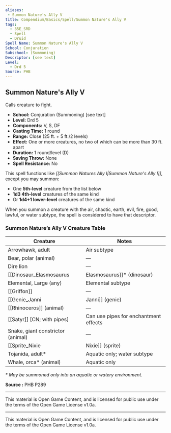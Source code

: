 ```yaml
---
aliases:
 - Summon Nature's Ally V
title: Compendium/Basics/Spell/Summon Nature's Ally V
tags:  
  - 35E_SRD  
  - Spell  
  - Druid
Spell Name: Summon Nature's Ally V
School: Conjuration
Subschool: (Summoning)
Descriptor: [see text]
Level:
  - Drd 5
Source: PHB
---
```


## Summon Nature's Ally V

Calls creature to fight.

- **School:** Conjuration (Summoning) [see text]  
- **Level:** Drd 5  
- **Components:** V, S, DF  
- **Casting Time:** 1 round  
- **Range:** Close (25 ft. + 5 ft./2 levels)  
- **Effect:** One or more creatures, no two of which can be more than 30 ft. apart  
- **Duration:** 1 round/level (D)  
- **Saving Throw:** None  
- **Spell Resistance:** No  

This spell functions like *[[Summon Natures Ally I|Summon Nature's Ally I]]*, except you may summon:
- One **5th-level** creature from the list below  
- **1d3 4th-level** creatures of the same kind  
- Or **1d4+1 lower-level** creatures of the same kind  

When you summon a creature with the air, chaotic, earth, evil, fire, good, lawful, or water subtype, the spell is considered to have that descriptor.

### Summon Nature’s Ally V Creature Table

| Creature                          | Notes                                      |
|-----------------------------------|---------------------------------------------|
| Arrowhawk, adult                  | Air subtype                                 |
| Bear, polar (animal)              | —                                           |
| Dire lion                         | —                                           |
| [[Dinosaur_Elasmosaurus|Elasmosaurus]]* (dinosaur)          | Aquatic only                                |
| Elemental, Large (any)            | Elemental subtype                           |
| [[Griffon]]                           | —                                           |
| [[Genie_Janni|Janni]] (genie)                     | —                                           |
| [[Rhinoceros]] (animal)               | —                                           |
| [[Satyr]] [CN; with pipes]            | Can use pipes for enchantment effects       |
| Snake, giant constrictor (animal) | —                                           |
| [[Sprite_Nixie|Nixie]] (sprite)                    | Aquatic fey; can charm                      |
| Tojanida, adult*                  | Aquatic only; water subtype                 |
| Whale, orca* (animal)             | Aquatic only                                |

_* May be summoned only into an aquatic or watery environment._

**Source :** PHB P289

---

This material is Open Game Content, and is licensed for public use under the terms of the Open Game License v1.0a.

---

This material is Open Game Content, and is licensed for public use under the terms of the Open Game License v1.0a.
